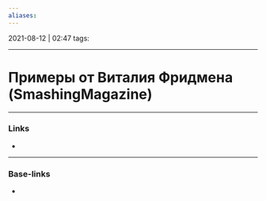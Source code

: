 ```yaml
---
aliases:
---
```

2021-08-12 | 02:47
tags: 
___

# Примеры от Виталия Фридмена (SmashingMagazine)




___
### Links
- 

___
### Base-links
-

